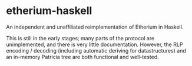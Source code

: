 etherium-haskell
===

An independent and unaffiliated reimplementation of Etherium in Haskell.

This is still in the early stages; many parts of the protocol are
unimplemented, and there is very little documentation. However, the RLP
encoding / decoding (including automatic deriving for datastructures) and an
in-memory Patricia tree are both functional and well-tested.
